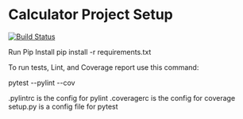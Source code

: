 # Calculator Project Setup
[![Build Status](https://app.travis-ci.com/isiahdaubon/calc2.svg?branch=main)](https://app.travis-ci.com/isiahdaubon/calc2)

Run Pip Install
pip install -r requirements.txt

To run tests, Lint, and Coverage report use this command:

pytest  --pylint --cov

.pylintrc is the config for pylint
.coveragerc is the config for coverage
setup.py is a config file for pytest
